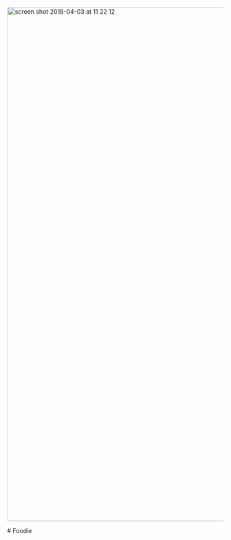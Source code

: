 <img width="1197" alt="screen shot 2018-04-03 at 11 22 12" src="https://user-images.githubusercontent.com/11501555/38244186-c11e07b2-3731-11e8-9043-2300eda676c7.png">

# Foodie
